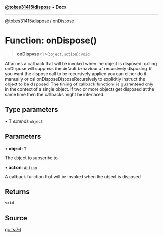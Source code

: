 [**@tobes31415/dispose**](../README.md) • **Docs**

***

[@tobes31415/dispose](../globals.md) / onDispose

# Function: onDispose()

> **onDispose**\<`T`\>(`object`, `action`): `void`

Attaches a callback that will be invoked when the object is disposed.
calling onDispose will suppress the default behaviour of recursively disposing, if you want the dispose call to be recursively applied you can either do it manually or cal onDisposeDisposeRecursively to explicitly instruct the object to be disposed.
The timing of callback functions is guarenteed only in the context of a single object.  If two or more objects get disposed at the same time then the callbacks might be interlaced.

## Type parameters

• **T** *extends* `object`

## Parameters

• **object**: `T`

The object to subscribe to

• **action**: [`Action`](../type-aliases/Action.md)

A callback function that will be invoked when the object is disposed

## Returns

`void`

## Source

[gc.ts:76](https://github.com/tobes31415/dispose/blob/bcfd41f014b1be28cdb1b562046ef05a00a09f24/src/gc.ts#L76)
